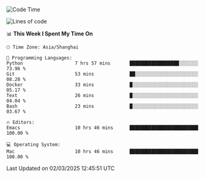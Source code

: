 <!--START_SECTION:waka-->
![Code Time](http://img.shields.io/badge/Code%20Time-2%2C556%20hrs%2044%20mins-blue)

![Lines of code](https://img.shields.io/badge/From%20Hello%20World%20I%27ve%20Written-335.2%20thousand%20lines%20of%20code-blue)

📊 **This Week I Spent My Time On** 

```text
🕑︎ Time Zone: Asia/Shanghai

💬 Programming Languages: 
Python                   7 hrs 57 mins       ██████████████████░░░░░░░   73.96 % 
Git                      53 mins             ██░░░░░░░░░░░░░░░░░░░░░░░   08.28 % 
Docker                   33 mins             █░░░░░░░░░░░░░░░░░░░░░░░░   05.17 % 
Text                     26 mins             █░░░░░░░░░░░░░░░░░░░░░░░░   04.04 % 
Bash                     23 mins             █░░░░░░░░░░░░░░░░░░░░░░░░   03.67 % 

🔥 Editors: 
Emacs                    10 hrs 46 mins      █████████████████████████   100.00 % 

💻 Operating System: 
Mac                      10 hrs 46 mins      █████████████████████████   100.00 % 
```


 Last Updated on 02/03/2025 12:45:51 UTC
<!--END_SECTION:waka-->
